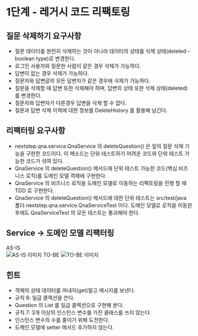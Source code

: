 # 1단계 - 레거시 코드 리팩토링
## 질문 삭제하기 요구사항
- 질문 데이터를 완전히 삭제하는 것이 아니라 데이터의 상태를 삭제 상태(deleted - boolean type)로 변경한다.
- 로그인 사용자와 질문한 사람이 같은 경우 삭제가 가능하다.
- 답변이 없는 경우 삭제가 가능하다.
- 질문자와 답변글의 모든 답변자가 같은 경우에 삭제가 가능하다.
- 질문을 삭제할 때 답변 또한 삭제해야 하며, 답변의 상태 또한 삭제 상태(deleted)를 변경한다.
- 질문자와 답변자가 다른경우 답변을 삭제 할 수 없다.
- 질문과 답변 삭제 이력에 대한 정보를 DeleteHistory 를 활용해 남긴다.

## 리팩터링 요구사항
- nextstep.qna.service.QnaService 의 deleteQuestion() 은 앞의 질문 삭제 기능을 구현한 코드이다. 이 메소드는 단위 테스트하기 어려운 코드와 단위 테스트 가능한 코드가 섞여 있다.
- QnaService 의 deleteQuestion() 메서드에 단위 테스트 가능한 코드(핵심 비즈니스 로직)를 도메인 모델 객체에 구현한다.
- QnaService 의 비즈니스 로직을 도메인 모델로 이동하는 리팩토링을 진행 할 때 TDD 로 구현한다.
- QnaService 의 deleteQuestion() 메서드에 대한 단위 테스트는 src/test/java 폴더 nextstep.qna.service.QnaServiceTest 이다. 도메인 모델로 로직을 이동한 후에도 QnaServiceTest 의 모든 테스트는 통괴해야 한다.

## Service -> 도메인 모델 리팩터링
AS-IS  
![AS-IS 이미지](https://nextstep-storage.s3.ap-northeast-2.amazonaws.com/2020-04-08T11%3A45%3A28.056legacy_refactoring_1.png)
TO-BE
![TO-BE 이미지](https://nextstep-storage.s3.ap-northeast-2.amazonaws.com/2020-04-08T11%3A45%3A40.213legacy_refactoring_3.png)

## 힌트
- 객체의 상태 데이터를 꺼내지(get)말고 메시지를 보낸다.
- 규칙 8: 일급 콜렉션을 쓴다.
- Question 의 List 를 일급 콜렉션으로 구현해 본다.
- 규칙 7: 3개 이상의 인스턴스 변수를 가진 클래스를 쓰지 않는다.
- 인스턴스 변수의 수를 줄이기 위해 도전한다.
- 도메인 모델에 setter 메서드 추가하지 않는다.